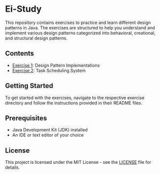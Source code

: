 # Ei-Study

This repository contains exercises to practice and learn different design patterns in Java. The exercises are structured to help you understand and implement various design patterns categorized into behavioral, creational, and structural design patterns.

## Contents

- [Exercise 1](./Exercise%201/): Design Pattern Implementations
- [Exercise 2](./Exercise%202/): Task Scheduling System

## Getting Started

To get started with the exercises, navigate to the respective exercise directory and follow the instructions provided in their README files.

## Prerequisites

- Java Development Kit (JDK) installed
- An IDE or text editor of your choice

## License

This project is licensed under the MIT License - see the [LICENSE](LICENSE) file for details.
